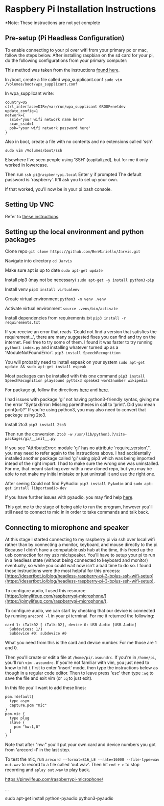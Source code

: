# Raspbery Pi Installation Instructions
\*Note: These instructions are not yet complete

## Pre-setup (Pi Headless Configuration)

To enable connecting to your pi over wifi from your primary pc or mac, follow the steps below. After installing raspbian on the sd card for your pi, do the following configurations from your primary computer:

This method was taken from the instructions [found here](https://desertbot.io/blog/headless-raspberry-pi-3-bplus-ssh-wifi-setup).

In /boot, create a file called wpa_supplicant.conf
```sudo vim /Volumes/boot/wpa_supplicant.conf```

In wpa_supplicant write:
```
country=US
ctrl_interface=DIR=/var/run/wpa_supplicant GROUP=netdev
update_config=1
network={
  ssid="your wifi network name here"
  scan_ssid=1
  psk="your wifi network password here"
}
```

Also in boot, create a file with no contents and no extensions called 'ssh':
```
sudo vim /Volumes/boot/ssh
```

Elsewhere I've seen people using 'SSH' (capitalized), but for me it only worked in lowercase.

Then run
```ssh pi@raspberrypi.local```
Enter y if prompted
The default password is 'raspberry'. It'll ask you to set up your own.

If that worked, you'll now be in your pi bash console.

## Setting Up VNC

Refer to [these instructions](https://www.jimbobbennett.io/screen-sharing-a-raspberry-pi-from-a-mac/).

## Setting up the local environment and python packages

Clone repo
```git clone https://github.com/BenMiriello/Jarvis.git```

Navigate into directory
```cd Jarvis```

Make sure apt is up to date
```sudo apt-get update```

Install pip3 (may not be necessary)
```sudo apt-get -y install python3-pip```

Install venv
```pip3 install virtualenv```

Create virtual environment
```python3 -m venv .venv```

Activate virtual environment
```source .venv/bin/activate```

Install dependencies from requirements.txt
```pip3 install -r requirements.txt```

If you receive an error that reads 'Could not find a version that satisfies the requirement...', there are many suggested fixes you can find and try on the internet. Feel free to try some of them. I found it was faster to try running `python3 index.py` and installing whatever turned up as a 'ModuleNotFoundError'.
```pip3 install SpeechRecognition```

You will probably need to install espeak on your system
```sudo apt-get update && sudo apt-get install espeak```

Most packages can be installed with this one command
```pip3 install SpeechRecognition playsound pyttsx3 speake3 word2number wikipedia```

For package gi, follow the directions [here](https://pygobject.readthedocs.io/en/latest/getting_started.html#ubuntu-getting-started) and [here](https://askubuntu.com/questions/80448/what-would-cause-the-gi-module-to-be-missing-from-python).

I had issues with package 'gi' not having python3-friendly syntax, giving me the error "SyntaxError: Missing parentheses in call to 'print'. Did you mean print(url)?" If you're using python3, you may also need to convert that package using 2to3.

Install 2to3
```pip3 install 2to3```

Then run the conversion.
```2to3 -w /usr/lib/python3.7/site-packages/gi/__init__.py```

If you see "AttributeError: module 'gi' has no attribute 'require_version'.", you may need to refer again to the instructions above. I had accidentally installed another package called 'gi' using pip3 which was being imported intead of the right import. I had to make sure the wrong one was uninstalled. For me, that meant starting over with a new cloned repo, but you may be able to not make my initial mistake or just uninstall it and use the right one. 
<!-- attempted and failed methods: -->
<!-- install gobject. -->
<!-- ```sudo apt-get install python-gobject```-->
<!-- ```sudo apt install python-gi python-gi-cairo python3-gi python3-gi-cairo gir1.2-gtk-3.0``` -->
<!-- ```sudo apt install python3-gst-1.0``` -->
<!-- ```sudo apt-get install python3-gi``` -->
<!-- sudo apt-get install libgirepository1.0-dev
python -m pip install --user pygobject -->

After seeing Could not find PyAudio: ```pip3 install PyAudio``` and ```sudo apt-get install libportaudio-dev```

If you have further issues with pyaudio, you may find help [here](https://github.com/Uberi/speech_recognition/issues/235).

This got me to the stage of being able to run the program, however you'll still need to connect to mic in in order to take commands and talk back.

## Connecting to microphone and speaker

At this stage I started connecting to my raspberry pi via ssh over local wifi rather than by connecting a monitor, keyboard, and mouse directly to the pi. Because I didn't have a compatable usb hub at the time, this freed up the usb connection for my usb mic/speaker. You'll have to setup your pi to run in a headless state (without being connected to keyboard and monitor) eventually, so while you could wait now isn't a bad time to do so. I found these instructions were the most helpful for this process: [https://desertbot.io/blog/headless-raspberry-pi-3-bplus-ssh-wifi-setup](https://desertbot.io/blog/headless-raspberry-pi-3-bplus-ssh-wifi-setup).

To configure audio, I used this resource: [https://pimylifeup.com/raspberrypi-microphone/](https://pimylifeup.com/raspberrypi-microphone/).
<!-- [https://iotbytes.wordpress.com/connect-configure-and-test-usb-microphone-and-speaker-with-raspberry-pi/](https://iotbytes.wordpress.com/connect-configure-and-test-usb-microphone-and-speaker-with-raspberry-pi/).  -->

To configure audio, we can start by checking that our device is connected by running `arecord -l` in your pi terminal. For me it returned the following:
```
card 1: iTalk02 [ iTalk-02], device 0: USB Audio [USB Audio]
  Subdevices: 1/1
  Subdevice #0: subdevice #0
```

What you need from this is the card and device number. For me those are 1 and 0.

Then you'll create or edit a file at `/home/pi/.asoundrc`. If you're in `/home/pi`, you'll run `vim .asoundrc`.
If you're not familiar with vim, you just need to know to hit `i` first to enter 'insert' mode, then type the instructions below as though in a regular code editor. Then to leave press 'esc' then type `:wq` to save the file and exit vim (or `:q` to just exit).

In this file you'll want to add these lines:
```
pcm.!default{
  type asym
  capture.pcm "mic"
}
pcm.mic {
  type plug
  slave {
    pcm "hw:1,0"
  }
}
```
Note that after "hw:" you'll put your own card and device numbers you got from 'arecord -l' in the last step.

To test the mic, run `arecord --format=S16_LE --rate=16000 --file-type=wav out.wav` to record to a file called 'out.wav'. Then hit `cmd + c` to stop recording and `aplay out.wav` to play back.

<!-- Need to connect a speaker to play back next! -->

<!-- ```
Bus 001 Device 002: ID 0909:005f Audio-Technica Corp. 
Bus 001 Device 001: ID 1d6b:0002 Linux Foundation 2.0 root hub
``` -->

<!-- [NEW] Device 08:EB:ED:44:63:E1 Soundcore Flare Mini -->

https://pimylifeup.com/raspberrypi-microphone/


...

sudo apt-get install python-pyaudio python3-pyaudio
